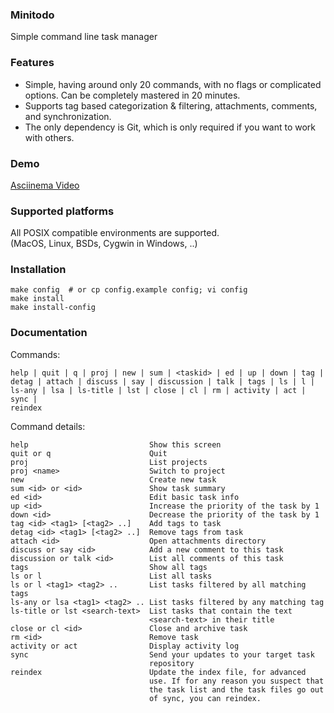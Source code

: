 ### Minitodo
Simple command line task manager

### Features
- Simple, having around only 20 commands, with no flags or
  complicated options. Can be completely mastered in 20 minutes.
- Supports tag based categorization & filtering, attachments,
  comments, and synchronization.
- The only dependency is Git, which is only required if you
  want to work with others.

### Demo
[Asciinema Video](https://asciinema.org/a/mh3BCiHVr9AvC4cihMpw1WAL1)

### Supported platforms
All POSIX compatible environments are supported.  
(MacOS, Linux, BSDs, Cygwin in Windows, ..)

### Installation

    make config  # or cp config.example config; vi config
    make install
    make install-config

### Documentation

Commands:

    help | quit | q | proj | new | sum | <taskid> | ed | up | down | tag |
    detag | attach | discuss | say | discussion | talk | tags | ls | l |
    ls-any | lsa | ls-title | lst | close | cl | rm | activity | act | sync |
    reindex

Command details:

    help                           Show this screen
    quit or q                      Quit
    proj                           List projects
    proj <name>                    Switch to project
    new                            Create new task
    sum <id> or <id>               Show task summary
    ed <id>                        Edit basic task info
    up <id>                        Increase the priority of the task by 1
    down <id>                      Decrease the priority of the task by 1
    tag <id> <tag1> [<tag2> ..]    Add tags to task
    detag <id> <tag1> [<tag2> ..]  Remove tags from task
    attach <id>                    Open attachments directory
    discuss or say <id>            Add a new comment to this task
    discussion or talk <id>        List all comments of this task
    tags                           Show all tags
    ls or l                        List all tasks
    ls or l <tag1> <tag2> ..       List tasks filtered by all matching tags
    ls-any or lsa <tag1> <tag2> .. List tasks filtered by any matching tag
    ls-title or lst <search-text>  List tasks that contain the text
                                   <search-text> in their title
    close or cl <id>               Close and archive task
    rm <id>                        Remove task
    activity or act                Display activity log
    sync                           Send your updates to your target task
                                   repository
    reindex                        Update the index file, for advanced
                                   use. If for any reason you suspect that
                                   the task list and the task files go out
                                   of sync, you can reindex.
